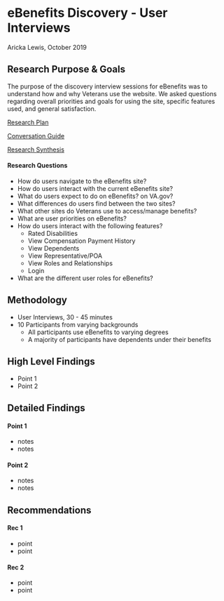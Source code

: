 # eBenefits Discovery - User Interviews
Aricka Lewis, October 2019

## Research Purpose & Goals
The purpose of the discovery interview sessions for eBenefits was to understand how and why Veterans use the website. We asked questions regarding overall priorities and goals for using the site, specific features used, and general satisfaction.

[Research Plan](https://github.com/department-of-veterans-affairs/va.gov-team/blob/master/teams/vsa/teams/ebenefits/research/discovery-research-plan.md)

[Conversation Guide](https://github.com/department-of-veterans-affairs/va.gov-team/blob/master/teams/vsa/teams/ebenefits/research/discovery-conversation-guide.md)

[Research Synthesis](https://app.mural.co/t/vsa8243/m/vsa8243/1570714734227/135cc9229f15be89de914d583c8f5d51fa38552d)

#### Research Questions 
- How do users navigate to the eBenefits site?
- How do users interact with the current eBenefits site?
- What do users expect to do on eBenefits? on VA.gov?
- What differences do users find between the two sites?
- What other sites do Veterans use to access/manage benefits?
- What are user priorities on eBenefits?
- How do users interact with the following features?
  - Rated Disabilities
  - View Compensation Payment History
  - View Dependents
  - View Representative/POA
  - View Roles and Relationships
  - Login
- What are the different user roles for eBenefits?

## Methodology
- User Interviews, 30 - 45 minutes
- 10 Participants from varying backgrounds
  - All participants use eBenefits to varying degrees
  - A majority of participants have dependents under their benefits

## High Level Findings
- Point 1
- Point 2

## Detailed Findings
#### Point 1
- notes
- notes

#### Point 2
- notes
- notes

## Recommendations

#### Rec 1
- point
- point

#### Rec 2
- point
- point
